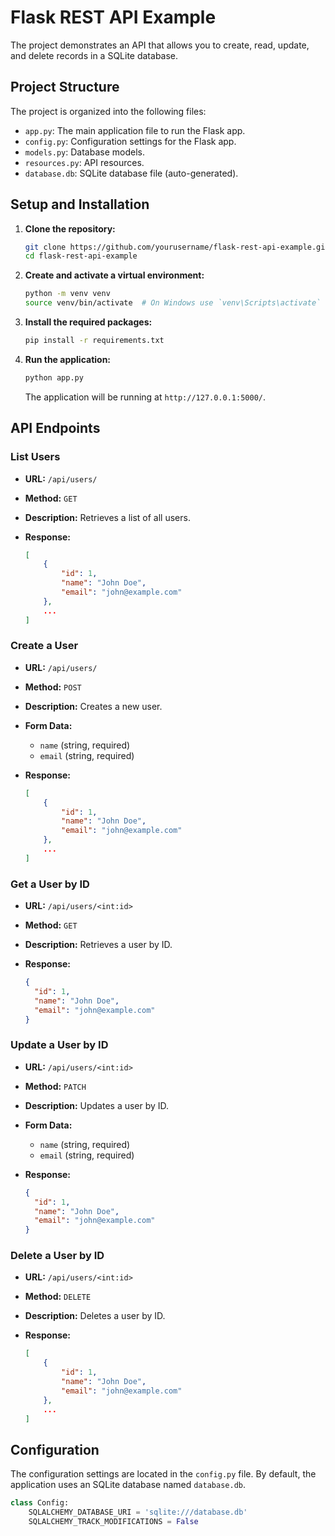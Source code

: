 # Flask REST API Example

The project demonstrates an API that allows you to create, read, update, and delete records in a SQLite database.

## Project Structure

The project is organized into the following files:

- `app.py`: The main application file to run the Flask app.
- `config.py`: Configuration settings for the Flask app.
- `models.py`: Database models.
- `resources.py`: API resources.
- `database.db`: SQLite database file (auto-generated).

## Setup and Installation

1. **Clone the repository:**

   ```bash
   git clone https://github.com/yourusername/flask-rest-api-example.git
   cd flask-rest-api-example
   ```

2. **Create and activate a virtual environment:**

   ```bash
   python -m venv venv
   source venv/bin/activate  # On Windows use `venv\Scripts\activate`
   ```

3. **Install the required packages:**

   ```bash
   pip install -r requirements.txt
   ```

4. **Run the application:**

   ```bash
   python app.py
   ```

   The application will be running at `http://127.0.0.1:5000/`.

## API Endpoints

### List Users

- **URL:** `/api/users/`
- **Method:** `GET`
- **Description:** Retrieves a list of all users.
- **Response:**

  ```json
  [
      {
          "id": 1,
          "name": "John Doe",
          "email": "john@example.com"
      },
      ...
  ]
  ```

### Create a User

- **URL:** `/api/users/`
- **Method:** `POST`
- **Description:** Creates a new user.
- **Form Data:**
  - `name` (string, required)
  - `email` (string, required)
- **Response:**

  ```json
  [
      {
          "id": 1,
          "name": "John Doe",
          "email": "john@example.com"
      },
      ...
  ]
  ```

### Get a User by ID

- **URL:** `/api/users/<int:id>`
- **Method:** `GET`
- **Description:** Retrieves a user by ID.
- **Response:**

  ```json
  {
    "id": 1,
    "name": "John Doe",
    "email": "john@example.com"
  }
  ```

### Update a User by ID

- **URL:** `/api/users/<int:id>`
- **Method:** `PATCH`
- **Description:** Updates a user by ID.
- **Form Data:**
  - `name` (string, required)
  - `email` (string, required)
- **Response:**

  ```json
  {
    "id": 1,
    "name": "John Doe",
    "email": "john@example.com"
  }
  ```

### Delete a User by ID

- **URL:** `/api/users/<int:id>`
- **Method:** `DELETE`
- **Description:** Deletes a user by ID.
- **Response:**

  ```json
  [
      {
          "id": 1,
          "name": "John Doe",
          "email": "john@example.com"
      },
      ...
  ]
  ```

## Configuration

The configuration settings are located in the `config.py` file. By default, the application uses an SQLite database named `database.db`.

```python
class Config:
    SQLALCHEMY_DATABASE_URI = 'sqlite:///database.db'
    SQLALCHEMY_TRACK_MODIFICATIONS = False
```
